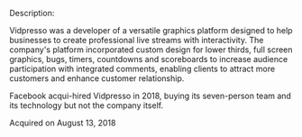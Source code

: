 Description:

Vidpresso was a developer of a versatile graphics platform designed to help businesses to create professional live streams with interactivity. The company's platform incorporated custom design for lower thirds, full screen graphics, bugs, timers, countdowns and scoreboards to increase audience participation with integrated comments, enabling clients to attract more customers and enhance customer relationship.

Facebook acqui-hired Vidpresso in 2018, buying its seven-person team and its technology but not the company itself. 

Acquired on August 13, 2018